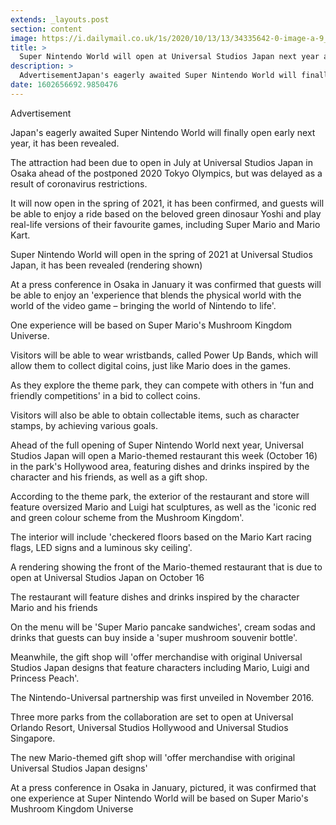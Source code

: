 ```yaml
--- 
extends: _layouts.post 
section: content 
image: https://i.dailymail.co.uk/1s/2020/10/13/13/34335642-0-image-a-9_1602592984803.jpg 
title: > 
  Super Nintendo World will open at Universal Studios Japan next year after being delayed by Covid-19 
description: > 
  AdvertisementJapan's eagerly awaited Super Nintendo World will finally open early next year, it has been revealed.The attraction had been due to open in July at Universal Studios Japan in Osaka ahead of the postponed 2020 Tokyo Olympics, but was delayed as a result of coronavirus restrictions.Meanwhile, the gift shop will 'offer merchandise with original Universal Studios Japan designs that feature characters including Mario, Luigi and Princess Peach'.Three more parks from the collaboration are set to open at Universal Orlando Resort, Universal Studios Hollywood and Universal Studios Singapore.The new Mario-themed gift shop will 'offer merchandise with original Universal Studios Japan designs'At a press conference in Osaka in January, pictured, it was confirmed that one experience at Super Nintendo World will be based on Super Mario's Mushroom Kingdom Universe 
date: 1602656692.9850476 
--- 
```

Advertisement

Japan's eagerly awaited Super Nintendo World will finally open early next year, it has been revealed.

The attraction had been due to open in July at Universal Studios Japan in Osaka ahead of the postponed 2020 Tokyo Olympics, but was delayed as a result of coronavirus restrictions.

It will now open in the spring of 2021, it has been confirmed, and guests will be able to enjoy a ride based on the beloved green dinosaur Yoshi and play real-life versions of their favourite games, including Super Mario and Mario Kart.

Super Nintendo World will open in the spring of 2021 at Universal Studios Japan, it has been revealed (rendering shown)

At a press conference in Osaka in January it was confirmed that guests will be able to enjoy an 'experience that blends the physical world with the world of the video game – bringing the world of Nintendo to life'.

One experience will be based on Super Mario's Mushroom Kingdom Universe.

Visitors will be able to wear wristbands, called Power Up Bands, which will allow them to collect digital coins, just like Mario does in the games.

As they explore the theme park, they can compete with others in 'fun and friendly competitions' in a bid to collect coins.

Visitors will also be able to obtain collectable items, such as character stamps, by achieving various goals.

Ahead of the full opening of Super Nintendo World next year, Universal Studios Japan will open a Mario-themed restaurant this week (October 16) in the park's Hollywood area, featuring dishes and drinks inspired by the character and his friends, as well as a gift shop.

According to the theme park, the exterior of the restaurant and store will feature oversized Mario and Luigi hat sculptures, as well as the 'iconic red and green colour scheme from the Mushroom Kingdom'.

The interior will include 'checkered floors based on the Mario Kart racing flags, LED signs and a luminous sky ceiling'.

A rendering showing the front of the Mario-themed restaurant that is due to open at Universal Studios Japan on October 16

The restaurant will feature dishes and drinks inspired by the character Mario and his friends

On the menu will be 'Super Mario pancake sandwiches', cream sodas and drinks that guests can buy inside a 'super mushroom souvenir bottle'.

Meanwhile, the gift shop will 'offer merchandise with original Universal Studios Japan designs that feature characters including Mario, Luigi and Princess Peach'.

The Nintendo-Universal partnership was first unveiled in November 2016.

Three more parks from the collaboration are set to open at Universal Orlando Resort, Universal Studios Hollywood and Universal Studios Singapore.

The new Mario-themed gift shop will 'offer merchandise with original Universal Studios Japan designs'

At a press conference in Osaka in January, pictured, it was confirmed that one experience at Super Nintendo World will be based on Super Mario's Mushroom Kingdom Universe